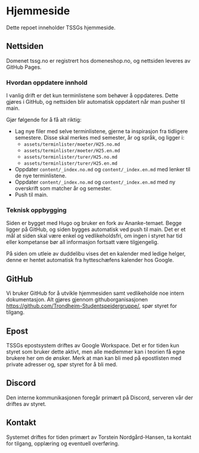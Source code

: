 # Hjemmeside

Dette repoet inneholder TSSGs hjemmeside. 

## Nettsiden

Domenet tssg.no er registrert hos domeneshop.no, og nettsiden leveres av GitHub Pages.

### Hvordan oppdatere innhold

I vanlig drift er det kun terminlistene som behøver å oppdateres.
Dette gjøres i GitHub, og nettsiden blir automatisk oppdatert når man pusher til main.

Gjør følgende for å få alt riktig:
- Lag nye filer med selve terminlistene, gjerne ta inspirasjon fra tidligere semestere. Disse skal merkes med semester, år og språk, og ligger i:
    - `assets/terminlister/moeter/H25.no.md`
    - `assets/terminlister/moeter/H25.en.md`
    - `assets/terminlister/turer/H25.no.md`
    - `assets/terminlister/turer/H25.en.md`
- Oppdater `content/_index.no.md` og `content/_index.en.md` med lenker til de nye terminlistene.
- Oppdater `content/_index.no.md` og `content/_index.en.md` med ny overskrift som matcher år og semester.
- Push til main.


### Teknisk oppbygging

Siden er bygget med Hugo og bruker en fork av Ananke-temaet.
Begge ligger på GitHub, og siden bygges automatisk ved push til main.
Det er et mål at siden skal være enkel og vedlikeholdsfri, om ingen i styret har tid eller kompetanse bør all informasjon fortsatt være tilgjengelig.

På siden om utleie av duddelibu vises det en kalender med ledige helger, denne er hentet automatisk fra hytteschæfens kalender hos Google.


## GitHub

Vi bruker GitHub for å utvikle hjemmesiden samt vedlikeholde noe intern dokumentasjon.
Alt gjøres gjennom githuborganisasjonen https://github.com/Trondheim-Studentspeidergruppe/, spør styret for tilgang.


## Epost

TSSGs epostsystem driftes av Google Workspace.
Det er for tiden kun styret som bruker dette aktivt, men alle medlemmer kan i teorien få egne brukere her om de ønsker.
Merk at man kan bli med på epostlisten med private adresser og, spør styret for å bli med.


## Discord

Den interne kommunikasjonen foregår primært på Discord, serveren vår der driftes av styret.


## Kontakt

Systemet driftes for tiden primært av Torstein Nordgård-Hansen, ta kontakt for tilgang, opplæring og eventuell overføring.
